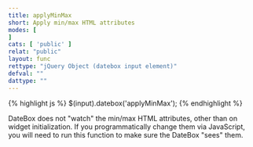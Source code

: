 ```yaml
---
title: applyMinMax
short: Apply min/max HTML attributes
modes: [
]
cats: [ 'public' ]
relat: "public"
layout: func
rettype: "jQuery Object (datebox input element)"
defval: ""
dattype: ""
---
```


{% highlight js %}
$(input).datebox('applyMinMax');
{% endhighlight %}

DateBox does not "watch" the min/max HTML attributes, other than on widget initialization.
If you programmatically change them via JavaScript, you will need to run this function to
make sure the DateBox "sees" them.
